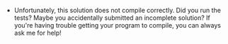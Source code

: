 - Unfortunately, this solution does not compile correctly. Did you run the tests? Maybe you accidentally submitted an incomplete solution? If you're having trouble getting your program to compile, you can always ask me for help!
